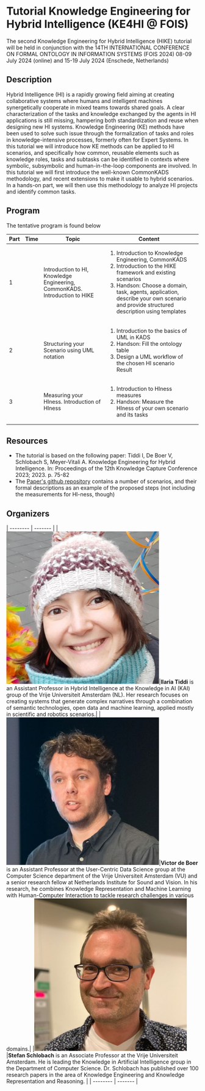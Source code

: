 # Tutorial Knowledge Engineering for Hybrid Intelligence (KE4HI @ FOIS)


The second Knowledge Engineering for Hybrid Intelligence (HIKE) tutorial will be held in conjunction with the 14TH INTERNATIONAL CONFERENCE ON FORMAL ONTOLOGY IN INFORMATION SYSTEMS (FOIS 2024)
08-09 July 2024 (online) and 15-19 July 2024 (Enschede, Netherlands)


## Description
Hybrid Intelligence (HI) is a rapidly growing field aiming at creating collaborative systems where humans and intelligent machines synergetically cooperate in mixed teams
towards shared goals. A clear characterization of the tasks and knowledge exchanged by
the agents in HI applications is still missing, hampering both standardization and reuse
when designing new HI systems.
Knowledge Engineering (KE) methods have been used to solve such issue through
the formalization of tasks and roles in knowledge-intensive processes, formerly often
for Expert Systems. In this tutorial we will introduce how KE methods can be applied
to HI scenarios, and specifically how common, reusable elements such as knowledge
roles, tasks and subtasks can be identified in contexts where symbolic, subsymbolic and
human-in-the-loop components are involved.
In this tutorial we will first introduce the well-known CommonKADS methodology,
and recent extensions to make it usable to hybrid scenarios. In a hands-on part, we will
then use this methodology to analyze HI projects and identify common tasks.

## Program

The tentative program is found below

| Part | Time        | Topic                                                                        | Content                                                                                                                                                                                                                                                       |   |
|------|-------------|------------------------------------------------------------------------------|-----------------------------------------------------------------------------------------------------------------------------------------------------------------------------------------------------------------------------------------------------------------|---|
| 1    || Introduction to HI, Knowledge Engineering, CommonKADS. Introduction to HIKE  | <ol> <li>Introduction to Knowledge Engineering, CommonKADS</li> <li>Introduction to the HIKE framework and existing scenarios</li> <li>Handson: Choose a domain, task, agents, application, describe your own scenario and provide structured description using templates</li></ol> |   |
| 2    |  | Structuring your Scenario using UML notation                                 |<ol> <li>Introduction to the basics of UML in KADS </li> <li>Handson: Fill the ontology table</li> <li>Design a UML workflow of the chosen HI scenario Result</li></ol>                                                                                                    |   |
| 3    |  | Measuring your HIness. Introduction of HIness                                |<ol> <li>Introduction to HIness measures </li> <li>Handson: Measure the HIness of your own scenario and its tasks </li></ol>                                                                                                                           |   |

## Resources
- The tutorial is based on the following paper:  Tiddi I, De Boer V, Schlobach S, Meyer-Vitali A. Knowledge Engineering for Hybrid Intelligence. In:
Proceedings of the 12th Knowledge Capture Conference 2023; 2023. p. 75-82
- The [Paper's github repository](https://github.com/kmitd/HI-CommonKADS) contains a number of scenarios, and their formal descriptions as an example of the proposed steps (not including the measurements for HI-ness, though)

## Organizers
| -------- | ------- |
|<img src="img/ilaria.jpg" alt="ilaria" width="400"/>|**Ilaria Tiddi** is an Assistant Professor in Hybrid Intelligence at the Knowledge in AI (KAI) group of the Vrije Universiteit Amsterdam (NL). Her research focuses on creating systems that generate complex narratives through a combination of semantic technologies, open data and machine learning, applied mostly in scientific and robotics scenarios.|
|<img src="img/victor.jpg" alt="victor" width="400"/>|**Victor de Boer** is an Assistant Professor at the User-Centric Data Science group at the Computer Science department of the Vrije Universiteit Amsterdam (VU) and a senior research fellow at Netherlands Institute for Sound and Vision. In his research, he combines Knowledge Representation and Machine Learning with Human-Computer Interaction to tackle research challenges in various domains.|
|<img src="img/stefan.jpg" alt="stefan" width="400"/>|**Stefan Schlobach** is an Associate Professor at the Vrije Universiteit Amsterdam. He is leading the Knowledge in Artificial Intelligence group in the Department of Computer Science. Dr. Schlobach has published over 100 research papers in the area of Knowledge Engineering and Knowledge Representation and Reasoning. |
| -------- | ------- |
